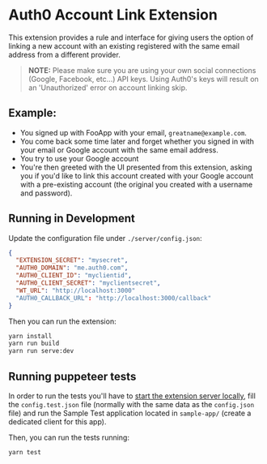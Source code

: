 # Auth0 Account Link Extension

This extension provides a rule and interface for giving users the option of linking a new account
with an existing registered with the same email address from a different provider.

> **NOTE:** Please make sure you are using your own social connections (Google, Facebook, etc...) API keys. Using Auth0's keys will result on an 'Unauthorized' error on account linking skip.

## Example:
- You signed up with FooApp with your email, `greatname@example.com`.
- You come back some time later and forget whether you signed in with your email or Google account with the same email address.
- You try to use your Google account
- You're then greeted with the UI presented from this extension, asking you if
  you'd like to link this account created with your Google account with a
  pre-existing account (the original you created with a username and password).

## Running in Development


Update the configuration file under `./server/config.json`:

```json
{
  "EXTENSION_SECRET": "mysecret",
  "AUTH0_DOMAIN": "me.auth0.com",
  "AUTH0_CLIENT_ID": "myclientid",
  "AUTH0_CLIENT_SECRET": "myclientsecret",
  "WT_URL": "http://localhost:3000"
  "AUTH0_CALLBACK_URL": "http://localhost:3000/callback"
}
```

Then you can run the extension:

```bash
yarn install
yarn run build
yarn run serve:dev
```

## Running puppeteer tests

In order to run the tests you'll have to [start the extension server locally](https://github.com/auth0-extensions/auth0-account-link-extension#running-in-development), fill the `config.test.json` file (normally with the same data as the `config.json` file) and run the Sample Test application located in `sample-app/` (create a dedicated client for this app).

Then, you can run the tests running:
```bash
yarn test
```

